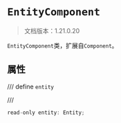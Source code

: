 # `EntityComponent`

> 文档版本：1.21.0.20

`EntityComponent`类，扩展自`Component`。

## 属性

/// define
`entity`


///

```js
read-only entity: Entity;
```

